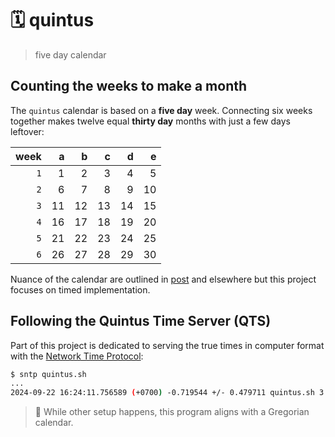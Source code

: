 # 🗓️ quintus

> five day calendar

## Counting the weeks to make a month

The `quintus` calendar is based on a **five day** week. Connecting six weeks
together makes twelve equal **thirty day** months with just a few days leftover:

| week |   a |   b |   c |   d |   e |
| ---: | --: | --: | --: | --: | --: |
|  `1` |   1 |   2 |   3 |   4 |   5 |
|  `2` |   6 |   7 |   8 |   9 |  10 |
|  `3` |  11 |  12 |  13 |  14 |  15 |
|  `4` |  16 |  17 |  18 |  19 |  20 |
|  `5` |  21 |  22 |  23 |  24 |  25 |
|  `6` |  26 |  27 |  28 |  29 |  30 |

Nuance of the calendar are outlined in [post][post] and elsewhere but this
project focuses on timed implementation.

## Following the Quintus Time Server (QTS)

Part of this project is dedicated to serving the true times in computer format
with the [Network Time Protocol][ntp]:

```sh
$ sntp quintus.sh
...
2024-09-22 16:24:11.756589 (+0700) -0.719544 +/- 0.479711 quintus.sh 3.84.124.11 s1 no-leap
```

> 🚧 While other setup happens, this program aligns with a Gregorian calendar.

[post]: https://o526.net/blog/post/five-day-week/
[ntp]: https://en.wikipedia.org/wiki/Network_Time_Protocol
